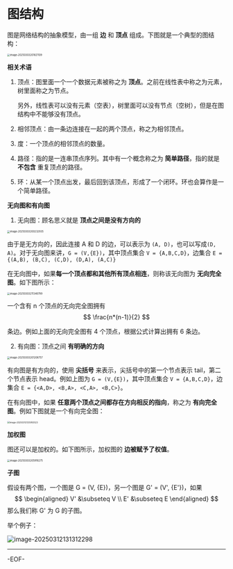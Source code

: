 # 图结构

图是网络结构的抽象模型，由一组 **边** 和 **顶点** 组成。下图就是一个典型的图结构：

<img src="https://xiejie-typora.oss-cn-chengdu.aliyuncs.com/2025-03-03-121821.png" alt="image-20250303201821109" style="zoom:40%;" />

**相关术语**

1. 顶点：图里面一个一个数据元素被称之为 **顶点**。之前在线性表中称之为元素，树里面称之为节点。

   另外，线性表可以没有元素（空表），树里面可以没有节点（空树），但是在图结构中不能够没有顶点。

2. 相邻顶点：由一条边连接在一起的两个顶点，称之为相邻顶点。

3. 度：一个顶点的相邻顶点的数量。

4. 路径：指的是一连串顶点序列。其中有一个概念称之为 **简单路径**，指的就是 **不包含** 重复顶点的路径。

5. 环：从某一个顶点出发，最后回到该顶点，形成了一个闭环。环也会算作是一个简单路径。



**无向图和有向图**

1. 无向图：顾名思义就是 **顶点之间是没有方向的**

<img src="https://xiejie-typora.oss-cn-chengdu.aliyuncs.com/2025-03-03-120233.png" alt="image-20250303200232935" style="zoom:40%;" />

由于是无方向的，因此连接 A 和 D 的边，可以表示为 `(A, D)`，也可以写成`(D, A)`。对于无向图来讲，`G = (V,{E})`，其中顶点集合 `V = {A,B,C,D}`，边集合 `E = {(A,B), (B,C), (C,D), (D,A), (A,C)}`

在无向图中，如果**每一个顶点都和其他所有顶点相连**，则称该无向图为 **无向完全图**。如下图所示：

<img src="https://xiejie-typora.oss-cn-chengdu.aliyuncs.com/2025-03-03-131346.png" alt="image-20250303211346799" style="zoom:40%;" />

一个含有 n 个顶点的无向完全图拥有
$$
\frac{n*(n-1)}{2}
$$

条边。例如上面的无向完全图有 4 个顶点，根据公式计算出拥有 6 条边。



2. 有向图：顶点之间 **有明确的方向**

<img src="https://xiejie-typora.oss-cn-chengdu.aliyuncs.com/2025-03-03-121207.png" alt="image-20250303201206757" style="zoom:40%;" />

有向图是有方向的，使用 **尖括号** 来表示，尖括号中的第一个节点表示 tail，第二个节点表示 head。例如上图为 `G = (V,{E})`，其中顶点集合 `V = {A,B,C,D}`，边集合 `E = {<A,D>, <B,A>, <C,A>, <B,C>}`。

在有向图中，如果 **任意两个顶点之间都存在方向相反的指向**，称之为 **有向完全图**。例如下图就是一个有向完全图：

<img src="https://xiejie-typora.oss-cn-chengdu.aliyuncs.com/2025-03-12-045950.png" alt="image-20250312125950523" style="zoom:35%;" />



**加权图**

图还可以是加权的。如下图所示，加权图的 **边被赋予了权值**。

<img src="https://xiejie-typora.oss-cn-chengdu.aliyuncs.com/2025-03-03-125916.png" alt="image-20250303205916275" style="zoom:40%;" />



**子图**

假设有两个图，一个图是 G = (V, {E})，另一个图是 G' = (V', {E'})，如果
$$
\begin{aligned}
V' &\subseteq V \\
E' &\subseteq E
\end{aligned}
$$
那么我们称 G' 为 G 的子图。

举个例子：

![image-20250312131312298](https://xiejie-typora.oss-cn-chengdu.aliyuncs.com/2025-03-12-051312.png)

---

-EOF-
